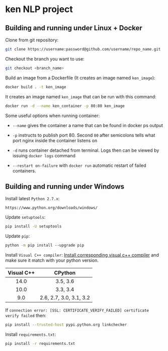 # ken NLP project

## Building and running under Linux + Docker

Clone from git repository:
```bash
git clone https://username:password@github.com/username/repo_name.git
```
<!-- ae9c2fa2d73fbbb0bd0a5ffa746f1df59036815c -->
<!-- https://github.com/malakhovks/ken.git -->
<!-- https://malakhovks:ae9c2fa2d73fbbb0bd0a5ffa746f1df59036815c@github.com/malakhovks/ken.git -->

Checkout the branch you want to use:
```bash
git checkout <branch_name>
```

Build an image from a Dockerfile (It creates an image named `ken_image`):
```bash
docker build . -t ken_image
```
It creates an image named `ken_image` that can be run with this command:
```bash
docker run -d --name ken_container -p 80:80 ken_image
```
Some useful options when running container:

* `--name` gives the container a name that can be found in docker ps output

* `-p` instructs to publish port 80. Second `80` after semicolons tells what port nginx inside the container listens on

* `-d` runs container detached from terminal. Logs then can be viewed by issuing `docker logs` command

* `--restart on-failure` with `docker run` automatic restart of failed containers.

## Building and running under Windows

Install latest `Python 2.7.x`:
```http
https://www.python.org/downloads/windows/
```
Update `setuptools`:
```bash
pip install -U setuptools
```
Update `pip`:
```bash
python -m pip install --upgrade pip
```
Install `Visual C++ compiler`:
[Install corresponding visual c++ compiler](https://wiki.python.org/moin/WindowsCompilers) and make sure it match with your python version.

| Visual C++ |         CPython         |
| :--------: | :---------------------: |
|    14.0    |        3.5, 3.6         |
|    10.0    |        3.3, 3.4         |
|    9.0     | 2.6, 2.7, 3.0, 3.1, 3.2 |

If `connection error: [SSL: CERTIFICATE_VERIFY_FAILED] certificate verify failed` then:
```bash
pip install --trusted-host pypi.python.org linkchecker
```
Install `requirements.txt`:
```bash
pip install -r requirements.txt
```